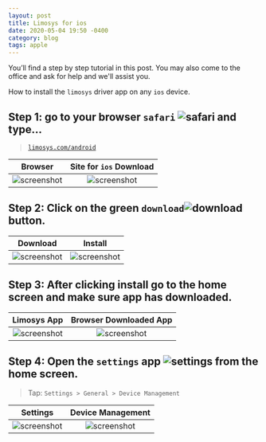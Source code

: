 ```yaml
---
layout: post
title: Limosys for ios
date: 2020-05-04 19:50 -0400
category: blog
tags: apple
---
```


You’ll find a step by step tutorial in this post. You may also come to the office and ask for help and we'll assist you.

How to install the `limosys` driver app on any `ios` device.

## Step 1: go to your browser `safari` ![safari]({{site.baseurl}}/images/icons8-safari.png) and type...

> [`limosys.com/android`](https://limosys.com/ios) 

Browser             | Site for `ios` Download
:-------------------------:|:-------------------------:
![screenshot]({{site.baseurl}}/images/browser.png) | ![screenshot]({{site.baseurl}}/images/download.png)

## Step 2: Click on the green `download`![download]({{site.baseurl}}/images/icons8-download.png) button.

Download             | Install
:-------------------------:|:-------------------------:
![screenshot]({{site.baseurl}}/images/download.png) | ![screenshot]({{site.baseurl}}/images/install.png)

## Step 3: After clicking install go to the home screen and make sure app has downloaded.   

Limosys App             |  Browser Downloaded App
:-------------------------:|:-------------------------:
![screenshot]({{site.baseurl}}/images/limosys-app.png) | ![screenshot]({{site.baseurl}}/images/limosys-un.png)

## Step 4: Open the `settings` app ![settings]({{site.baseurl}}/images/icons8-settings.png) from the home screen.
> Tap: `Settings > General > Device Management`

Settings             | Device Management
:-------------------------:|:-------------------------:
![screenshot]({{site.baseurl}}/images/settings.png) | ![screenshot]({{site.baseurl}}/images/dv-management.png)
